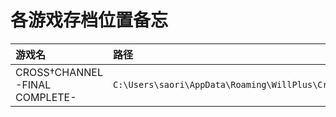 # 各游戏存档位置备忘

| 游戏名   | 路径  |
| :------ | :---- |
| CROSS†CHANNEL -FINAL COMPLETE- | `C:\Users\saori\AppData\Roaming\WillPlus\CrossChannel\VER_100` |

